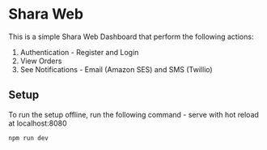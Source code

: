 # Shara Web

This is a simple Shara Web Dashboard that perform the following actions:

1. Authentication - Register and Login
2. View Orders
3. See Notifications - Email (Amazon SES) and SMS (Twillio)

## Setup

To run the setup offline, run the following command - serve with hot reload at localhost:8080

```bash
npm run dev
```

